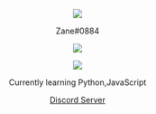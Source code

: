 <p align="center">  
<img src="https://media.discordapp.net/attachments/813341662545313832/813343404507267092/pokemon_pixel.gif">
</p>
<p align="center">
    Zane#0884
<p align="center">  
<img src="https://komarev.com/ghpvc/?username=Zanegenius&color=grey">
</p>
    <p align="center">
  <img src="https://discord.c99.nl/widget/theme-4/883046581744595016.png"/>
</p>
<p align="center">
Currently learning Python,JavaScript
<p align="center">
    <a href="https://discord.gg/p4xCSNavsn">Discord Server</a>
